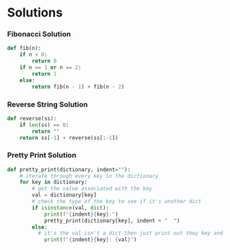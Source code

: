 # Solutions

### Fibonacci Solution

```python
def fib(n):
    if n < 0:
        return 0
    if n == 1 or n == 2:
        return 1
    else:
        return fib(n - 1) + fib(n - 2)
```

### Reverse String Solution

```python
def reverse(ss):
    if len(ss) == 0:
        return ""
    return ss[-1] + reverse(ss[:-1])
```

### Pretty Print Solution

```python
def pretty_print(dictionary, indent=""):
    # iterate through every key in the dictionary
    for key in dictionary:
        # get the value associated with the key
        val = dictionary[key]
        # check the type of the key to see if it's another dict
        if isinstance(val, dict):
            print(f"{indent}{key}:")
            pretty_print(dictionary[key], indent + "  ")
        else:
          # it's the val isn't a dict then just print out they key and val
            print(f"{indent}{key}: {val}")
```
